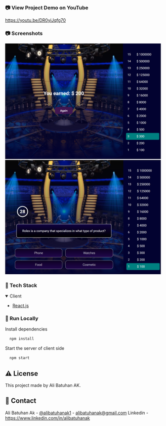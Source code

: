 ### :camera: View Project Demo on YouTube

https://youtu.be/DR0yiJqfg70

### :camera: Screenshots

<div align="center">
 <img src="https://github.com/alibatuhanak/REACT-Millionaire-Show/blob/main/images/1.png" alt="img"/>
 <img src="https://github.com/alibatuhanak/REACT-Millionaire-Show/blob/main/images/2.png" alt="img"/>
</div>

### :space_invader: Tech Stack

<details open>
  <summary>Client</summary>
  <ul>
    <li><a href="https://reactjs.org/">React.js</a></li>

  </ul>
</details>

### :running: Run Locally

Install dependencies

```bash
  npm install
```

Start the server of client side

```bash
  npm start
```

## :warning: License

This project made by Ali Batuhan AK.

## :handshake: Contact

Ali Batuhan Ak - [@alibatuhanak1](https://twitter.com/alibatuhanak1) - alibatuhanak@gmail.com
Linkedin - https://www.linkedin.com/in/alibatuhanak
